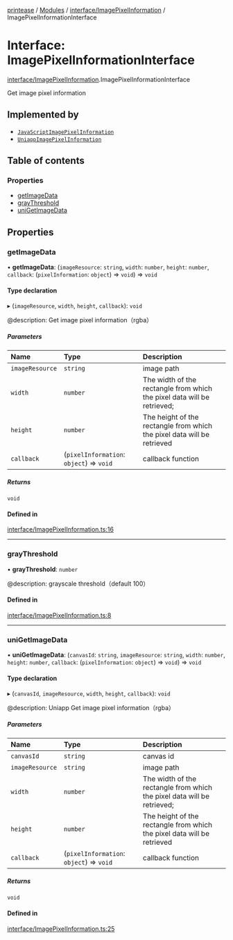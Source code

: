[printease](../README.md) / [Modules](../modules.md) / [interface/ImagePixelInformation](../modules/interface_ImagePixelInformation.md) / ImagePixelInformationInterface

# Interface: ImagePixelInformationInterface

[interface/ImagePixelInformation](../modules/interface_ImagePixelInformation.md).ImagePixelInformationInterface

Get image pixel information

## Implemented by

- [`JavaScriptImagePixelInformation`](../classes/components_imagePixelInformation.JavaScriptImagePixelInformation.md)
- [`UniappImagePixelInformation`](../classes/components_imagePixelInformation.UniappImagePixelInformation.md)

## Table of contents

### Properties

- [getImageData](interface_ImagePixelInformation.ImagePixelInformationInterface.md#getimagedata)
- [grayThreshold](interface_ImagePixelInformation.ImagePixelInformationInterface.md#graythreshold)
- [uniGetImageData](interface_ImagePixelInformation.ImagePixelInformationInterface.md#unigetimagedata)

## Properties

### getImageData

• **getImageData**: (`imageResource`: `string`, `width`: `number`, `height`: `number`, `callback`: (`pixelInformation`: `object`) => `void`) => `void`

#### Type declaration

▸ (`imageResource`, `width`, `height`, `callback`): `void`

@description: Get image pixel information（rgba）

##### Parameters

| Name | Type | Description |
| :------ | :------ | :------ |
| `imageResource` | `string` | image path |
| `width` | `number` | The width of the rectangle from which the pixel data will be retrieved; |
| `height` | `number` | The height of the rectangle from which the pixel data will be retrieved |
| `callback` | (`pixelInformation`: `object`) => `void` | callback function |

##### Returns

`void`

#### Defined in

[interface/ImagePixelInformation.ts:16](https://github.com/Liu-Jinshuai/printease/blob/cd89e37/src/interface/ImagePixelInformation.ts#L16)

___

### grayThreshold

• **grayThreshold**: `number`

@description: grayscale threshold（default 100）

#### Defined in

[interface/ImagePixelInformation.ts:8](https://github.com/Liu-Jinshuai/printease/blob/cd89e37/src/interface/ImagePixelInformation.ts#L8)

___

### uniGetImageData

• **uniGetImageData**: (`canvasId`: `string`, `imageResource`: `string`, `width`: `number`, `height`: `number`, `callback`: (`pixelInformation`: `object`) => `void`) => `void`

#### Type declaration

▸ (`canvasId`, `imageResource`, `width`, `height`, `callback`): `void`

@description: Uniapp Get image pixel information（rgba）

##### Parameters

| Name | Type | Description |
| :------ | :------ | :------ |
| `canvasId` | `string` | canvas id |
| `imageResource` | `string` | image path |
| `width` | `number` | The width of the rectangle from which the pixel data will be retrieved; |
| `height` | `number` | The height of the rectangle from which the pixel data will be retrieved |
| `callback` | (`pixelInformation`: `object`) => `void` | callback function |

##### Returns

`void`

#### Defined in

[interface/ImagePixelInformation.ts:25](https://github.com/Liu-Jinshuai/printease/blob/cd89e37/src/interface/ImagePixelInformation.ts#L25)
